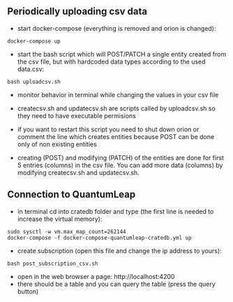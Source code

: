 ## Periodically uploading csv data

- start docker-compose (everything is removed and orion is changed):
```
docker-compose up
```
- start the bash script which will POST/PATCH a single entity created from the csv file, but with hardcoded data types according to the used data.csv:
```
bash uploadcsv.sh
```
- monitor behavior in terminal while changing the values in your csv file

- createcsv.sh and updatecsv.sh are scripts called by uploadcsv.sh so they need to have executable permisions

- if you want to restart this script you need to shut down orion or comment the line which creates entities because POST can be done only of non existing entities

- creating (POST) and modifying (PATCH) of the entities are done for first 5 entries (columns) in the csv file. You can add more data (columns) by modifying createcsv.sh and updatecsv.sh. 

## Connection to QuantumLeap

- in terminal cd into cratedb folder and type (the first line is needed to increase the virtual memory):
```
sudo sysctl -w vm.max_map_count=262144
docker-compose -f docker-compose-quantumleap-cratedb.yml up
```
- create subscription (open this file and change the ip address to yours):
```
bash post_subscription_csv.sh
```
- open in the web browser a page: http://localhost:4200
- there should be a table and you can query the table (press the query button)
